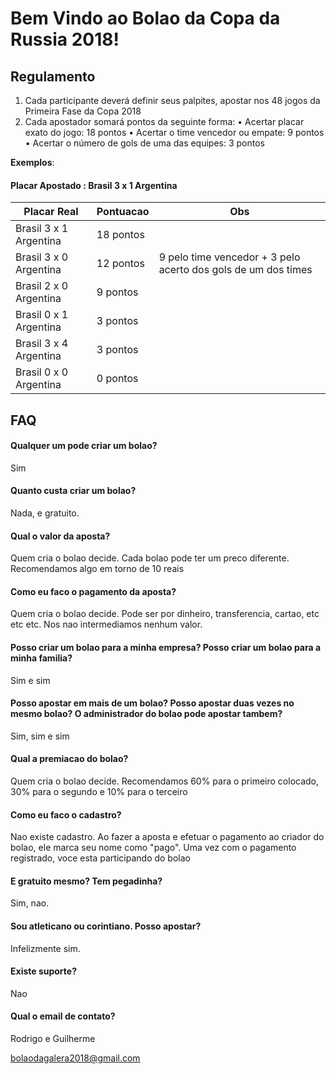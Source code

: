 # Bem Vindo ao Bolao da Copa da Russia 2018!

  
##  Regulamento

 1. Cada participante deverá definir seus palpites, apostar nos 48 jogos da Primeira Fase da Copa 2018
 2. Cada apostador somará pontos da seguinte forma:
•  Acertar placar exato do jogo: 18 pontos
•  Acertar o time vencedor ou empate: 9 pontos
•  Acertar o número de gols de uma das equipes: 3 pontos

**Exemplos**:

#### Placar Apostado : Brasil 3 x 1 Argentina
| Placar Real | Pontuacao | Obs|
|--|--|--|
| Brasil 3 x 1 Argentina  |  18 pontos
| Brasil 3 x 0 Argentina  |  12 pontos |9 pelo time vencedor + 3 pelo acerto dos gols de um dos times
| Brasil 2 x 0 Argentina  |  9 pontos
| Brasil 0 x 1 Argentina  |  3 pontos
| Brasil 3 x 4 Argentina  |  3 pontos
| Brasil 0 x 0 Argentina  |  0 pontos

## FAQ

#### Qualquer um pode criar um bolao?
Sim

#### Quanto custa criar um bolao?
Nada, e gratuito.

#### Qual o valor da aposta?
Quem cria o bolao decide. Cada bolao pode ter um preco diferente. Recomendamos algo em torno de 10 reais

#### Como eu faco o pagamento da aposta?
Quem cria o bolao decide. Pode ser por dinheiro, transferencia, cartao, etc etc etc. Nos nao intermediamos nenhum valor.

#### Posso criar um bolao para a minha empresa?  Posso criar um bolao para a minha familia?
Sim  e sim

#### Posso apostar em mais de um bolao? Posso apostar duas vezes no mesmo bolao? O administrador do bolao pode apostar tambem?
Sim, sim e sim

#### Qual a premiacao do bolao?
Quem cria o bolao decide. Recomendamos 60% para o primeiro colocado, 30% para o segundo e 10% para o terceiro

#### Como eu faco o cadastro?
Nao existe cadastro. Ao fazer a aposta e efetuar o pagamento ao criador do bolao, ele marca seu nome como "pago".
Uma vez com o pagamento registrado, voce esta participando do bolao

#### E gratuito mesmo? Tem pegadinha?
Sim, nao.

#### Sou atleticano ou corintiano. Posso apostar?
Infelizmente sim.

#### Existe suporte?
Nao

#### Qual o email de contato?
Rodrigo e Guilherme

bolaodagalera2018@gmail.com

